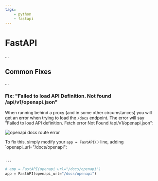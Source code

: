 ```yaml
---
tags:
    - python
    - fastapi
---
```


# FastAPI

...

## Common Fixes

...

### Fix: "Failed to load API Definition. Not found /api/v1/openapi.json"

When running behind a proxy (and in some other circumstances) you will get an error when trying to load the `/docs` endpoint. The error will say "Failed to load API definition. Fetch error Not Found /api/v1/openapi.json":

![openapi docs route error](../../assets/fastapi/fastapi_openapi_fetch_err.png)

To fix this, simply modify your `app = FastAPI()` line, adding `openapi_url="/docs/openapi":

```py title="fastapi main.py" linenums="1"

...

# app = FastAPI(openapi_url="/docs/openapi")
app = FastAPI(openapi_url="/docs/openapi")
```
